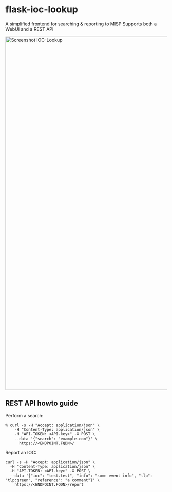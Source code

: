 # flask-ioc-lookup

A simplified frontend for searching & reporting to MISP
Supports both a WebUI and a REST API  

<img width="1100" alt="Screenshot IOC-Lookup" src="https://github.com/user-attachments/assets/421455ce-d410-4a34-b81b-f14b864ec2af">

## REST API howto guide

Perform a search:
```
% curl -s -H "Accept: application/json" \
    -H "Content-Type: application/json" \
    -H "API-TOKEN: <API-key>" -X POST \
    --data '{"search": "example.com"}' \
      https://<ENDPOINT.FQDN>/ 
```

Report an IOC:
```
curl -s -H "Accept: application/json" \
  -H "Content-Type: application/json" \
  -H "API-TOKEN: <API-key>" -X POST \
  --data '{"ioc": "test.test", "info": "some event info", "tlp": "tlp:green", "reference": "a comment"}' \
    https://<ENDPOINT.FQDN>/report
```
